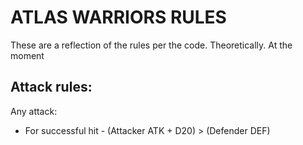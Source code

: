 ATLAS WARRIORS RULES
====================

These are a reflection of the rules per the code. Theoretically. At the moment

Attack rules:
-------------

Any attack:

- For successful hit - (Attacker ATK + D20) > (Defender DEF)
